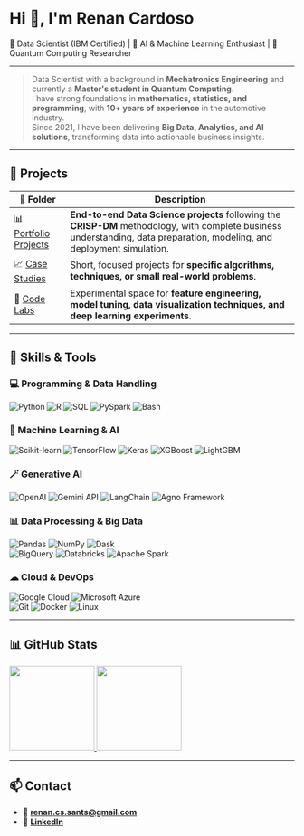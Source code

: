 <h1 align="left">Hi 👋, I'm Renan Cardoso</h1>

🎯 Data Scientist (IBM Certified) | 🤖 AI & Machine Learning Enthusiast | 🧠 Quantum Computing Researcher  

---

> Data Scientist with a background in **Mechatronics Engineering** and currently a **Master's student in Quantum Computing**.  
> I have strong foundations in **mathematics, statistics, and programming**, with **10+ years of experience** in the automotive industry.  
> Since 2021, I have been delivering **Big Data, Analytics, and AI solutions**, transforming data into actionable business insights.  

---

## 🚀 Projects

| 📂 Folder | Description |
|-----------|-------------|
| 📊 [Portfolio Projects](https://github.com/reynancs/portfolio-projects/) | **End-to-end Data Science projects** following the **CRISP-DM** methodology, with complete business understanding, data preparation, modeling, and deployment simulation. |
| 📈 [Case Studies](https://reynancs.github.io/cases-study/) | Short, focused projects for **specific algorithms, techniques, or small real-world problems**. |
| 🧪 [Code Labs](https://github.com/reynancs/code-lab) | Experimental space for **feature engineering, model tuning, data visualization techniques, and deep learning experiments**. |

---


## 🧠 Skills & Tools

### 💻 Programming & Data Handling  
![Python](https://img.shields.io/badge/Python-3776AB?style=for-the-badge&logo=python&logoColor=white) 
![R](https://img.shields.io/badge/R-276DC3?style=for-the-badge&logo=r&logoColor=white) 
![SQL](https://img.shields.io/badge/SQL-4479A1?style=for-the-badge&logo=postgresql&logoColor=white) 
![PySpark](https://img.shields.io/badge/PySpark-E25A1C?style=for-the-badge&logo=apachespark&logoColor=white) 
![Bash](https://img.shields.io/badge/Bash-4EAA25?style=for-the-badge&logo=gnubash&logoColor=white)  

### 🤖 Machine Learning & AI  
![Scikit-learn](https://img.shields.io/badge/scikit--learn-F7931E?style=for-the-badge&logo=scikit-learn&logoColor=white) 
![TensorFlow](https://img.shields.io/badge/TensorFlow-FF6F00?style=for-the-badge&logo=tensorflow&logoColor=white) 
![Keras](https://img.shields.io/badge/Keras-D00000?style=for-the-badge&logo=keras&logoColor=white) 
![XGBoost](https://img.shields.io/badge/XGBoost-EB5B28?style=for-the-badge) 
![LightGBM](https://img.shields.io/badge/LightGBM-9DC02E?style=for-the-badge)

### 🪄 Generative AI
![OpenAI](https://img.shields.io/badge/OpenAI-412991?style=for-the-badge&logo=openai&logoColor=white)
![Gemini API](https://img.shields.io/badge/Gemini%20API-4285F4?style=for-the-badge&logo=google&logoColor=white)
![LangChain](https://img.shields.io/badge/LangChain-1C3C3C?style=for-the-badge)
![Agno Framework](https://img.shields.io/badge/AGO%20Framework-FF9800?style=for-the-badge)

### 📊 Data Processing & Big Data  
![Pandas](https://img.shields.io/badge/Pandas-150458?style=for-the-badge&logo=pandas&logoColor=white) 
![NumPy](https://img.shields.io/badge/NumPy-013243?style=for-the-badge&logo=numpy&logoColor=white) 
![Dask](https://img.shields.io/badge/Dask-FDB515?style=for-the-badge&logo=dask&logoColor=black)  
![BigQuery](https://img.shields.io/badge/BigQuery-4285F4?style=for-the-badge&logo=googlecloud&logoColor=white) 
![Databricks](https://img.shields.io/badge/Databricks-FF3621?style=for-the-badge&logo=databricks&logoColor=white) 
![Apache Spark](https://img.shields.io/badge/Apache_Spark-E25A1C?style=for-the-badge&logo=apachespark&logoColor=white)  

### ☁ Cloud & DevOps  
![Google Cloud](https://img.shields.io/badge/Google%20Cloud-4285F4?style=for-the-badge&logo=googlecloud&logoColor=white) 
![Microsoft Azure](https://img.shields.io/badge/Microsoft_Azure-0078D4?style=for-the-badge&logo=microsoftazure&logoColor=white)  
![Git](https://img.shields.io/badge/Git-F05032?style=for-the-badge&logo=git&logoColor=white) 
![Docker](https://img.shields.io/badge/Docker-2496ED?style=for-the-badge&logo=docker&logoColor=white) 
![Linux](https://img.shields.io/badge/Linux-FCC624?style=for-the-badge&logo=linux&logoColor=black)  

---

## 📊 GitHub Stats
<p align="left">
<a href="https://github.com/reynancs">
  <img height="150em" src="https://github-readme-stats-eight-theta.vercel.app/api?username=reynancs&show_icons=true&theme=transparent&include_all_commits=true&count_private=true"/>
  <img height="150em" src="https://github-readme-stats-eight-theta.vercel.app/api/top-langs/?username=reynancs&layout=compact&langs_count=8&theme=transparent"/>
</a>
</p>

---

## 📫 Contact
- 📧 **renan.cs.sants@gmail.com**  
- 💼 [**LinkedIn**](https://www.linkedin.com/in/renan-cardoso-8323b151/)  